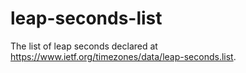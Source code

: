 # leap-seconds-list
The list of leap seconds declared at https://www.ietf.org/timezones/data/leap-seconds.list.
